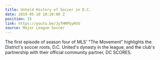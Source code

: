 ```yaml
---
title: Untold History of Soccer in D.C.
date: 2019-05-10 18:20:00 Z
position: 15
link: https://youtu.be/JyTHMPGyRVU
source: Major League Soccer
---
```


The first episode of season four of MLS' "The Movement" highlights the District's soccer roots, D.C. United's dynasty in the league, and the club's partnership with their official community partner, DC SCORES.
